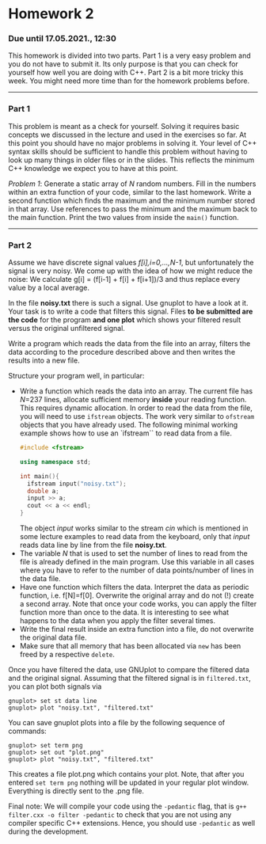 # Homework 2
###  Due until 17.05.2021., 12:30

This homework is divided into two parts. Part 1 is a very easy problem and you do not have to submit it. Its only purpose is that you can check for yourself how well you are doing with C++. Part 2 is a bit more tricky this week. You might need more time than for the homework problems before.

***
### Part 1
This problem is meant as a check for yourself. Solving it requires basic concepts we discussed in the lecture and used in the exercises so far. At this point you should have no major problems in solving it. Your level of C++ syntax skills should be sufficient to handle this problem without having to look up many things in older files or in the slides. This reflects the minimum C++ knowledge we expect you to have at this point.

*Problem 1*:
Generate a static array of *N* random numbers. Fill in the numbers within an extra function of your code, similar to the last homework. Write a second function which finds the maximum and the minimum number stored in that array. Use references to pass the minimum and the maximum back to the main function. Print the two values from inside the `main()` function.

***

### Part 2

Assume we have discrete signal values *f[i],i=0,...,N-1*, but unfortunately the signal is very noisy. We come up with the idea of how we might reduce the noise: We calculate g[i] = (f[i-1] + f[i] + f[i+1])/3 and thus replace every value by a local average.

In the file **noisy.txt** there is such a signal. Use gnuplot to have a look at it. Your task is to write a code that filters this signal. Files **to be submitted are the code** for the program **and one plot** which shows your filtered result versus the original unfiltered signal.

Write a program which reads the data from the file into an array, filters the data according to the procedure described above and then writes the results into a new file.

Structure your program well, in particular:
* Write a function which reads the data into an array.
  The current file has *N*=237 lines, allocate sufficient memory **inside**
  your reading function. This requires dynamic allocation.
  In order to read the data from the file, you will need to use `ifstream`
  objects. The work very similar to `ofstream` objects that you have already
  used. The following minimal working example shows how to use an `ifstream``
  to read data from a file.
  ```C++
  #include <fstream>

  using namespace std;

  int main(){
    ifstream input("noisy.txt");
    double a;
    input >> a;
    cout << a << endl;
  }
  ```
  The object *input* works similar to the stream *cin* which is mentioned
  in some lecture examples to read data from the keyboard, only that
  *input* reads data line by line from the file **noisy.txt**.
* The variable *N* that is used to set the number of lines to read
  from the file is already defined in the main program. Use this
  variable in all cases where you have to refer to the number of
  data points/number of lines in the data file.  
* Have one function which filters the data. Interpret the
  data as periodic function, i.e. f[N]=f[0]. Overwrite the original array
  and do not (!) create a second
  array.  Note that once your code works, you can apply the filter
  function more than once to the data. It is interesting to see what
  happens to the data when you apply the filter several times.
* Write the final result inside an extra function into a file, do not
  overwrite the original data file.
* Make sure that all memory that has been allocated via `new` has
  been freed by a respective `delete`.

Once you have filtered the data, use GNUplot to compare the filtered
data and the original signal. Assuming that the filtered signal is in
`filtered.txt`, you can plot both signals via
```
gnuplot> set st data line
gnuplot> plot "noisy.txt", "filtered.txt"
```
You can save gnuplot plots into a file by the following sequence of commands:
```
gnuplot> set term png
gnuplot> set out "plot.png"
gnuplot> plot "noisy.txt", "filtered.txt"
```
This creates a file plot.png which contains your plot. Note, that after you entered `set term png` nothing will be updated in your regular plot window. Everything is directly sent to the .png file.


Final note: We will compile your code using the `-pedantic` flag, that is `g++ filter.cxx -o filter -pedantic` to check that you are not using any compiler specific C++ extensions. Hence, you should use `-pedantic` as well during the development.
